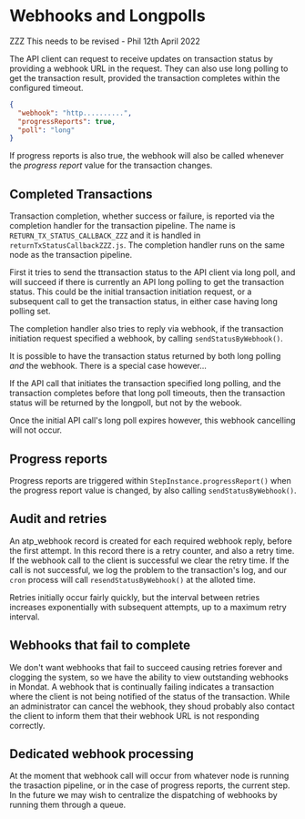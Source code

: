 # Webhooks and Longpolls

ZZZ This needs to be revised - Phil 12th April 2022


The API client can request to receive updates on transaction status by providing a
webhook URL in the request. They can also use long polling to get the transaction
result, provided the transaction completes within the configured timeout.

```json
{
  "webhook": "http..........",
  "progressReports": true,
  "poll": "long"
}
```

If progress reports is also true, the webhook will also be called whenever the _progress report_  value for the transaction changes.

## Completed Transactions
Transaction completion, whether success or failure, is reported via the completion handler for the transaction pipeline. The name is `RETURN_TX_STATUS_CALLBACK_ZZZ` and it is handled in `returnTxStatusCallbackZZZ.js`. The completion handler runs on the same node as the transaction pipeline.

First it tries to send the ttransaction status to the API client via long poll,
and will succeed if there is currently an API long polling to get the transaction
status. This could be the initial transaction initiation request, or a subsequent
call to get the transaction status, in either case having long polling set.

The completion handler also tries to reply via webhook, if the transaction
initiation request specified a webhook, by calling `sendStatusByWebhook()`.

It is possible to have the transaction status returned by both long polling _and_
the webhook. There is a special case however...

If the API call that initiates the transaction specified long polling, and the
transaction completes before that long poll timeouts, then the transaction
status will be returned by the longpoll, but not by the webook.

Once the initial API call's long poll expires however, this webhook cancelling
will not occur.

## Progress reports
Progress reports are triggered within `StepInstance.progressReport()` when the progress report value is changed, by also calling `sendStatusByWebhook()`.

## Audit and retries
An atp_webhook record is created for each required webhook reply, before the first attempt. In this record there is a retry counter, and also a retry time. If the webhook call to the client is successful we clear the retry time. If the call is not successful, we log the problem to the transaction's log, and our `cron` process will call `resendStatusByWebhook()` at the alloted time.

Retries initially occur fairly quickly, but the interval between retries increases exponentially with subsequent attempts, up to a maximum retry interval.

## Webhooks that fail to complete
We don't want webhooks that fail to succeed causing retries forever and clogging the system, so we have the ability to view outstanding webhooks in Mondat. A webhook that is continually failing indicates a transaction where the client is not being notified of the status of the transaction. While an administrator can cancel the webhook, they shoud probably also contact the client to inform them that their webhook URL is not responding correctly.

## Dedicated webhook processing
At the moment that webhook call will occur from whatever node is running the trasaction pipeline, or in the case of progress reports, the current step. In the future we may wish to centralize the dispatching of webhooks by running them through a queue.
